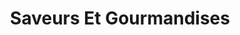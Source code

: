 ---
title: "Saveurs Et Gourmandises"
url: /criquetot-lesneval/saveurs-et-gourmandises/
shop: boulangerie
---